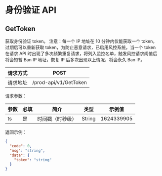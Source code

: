 # 身份验证 API

## GetToken

获取身份验证 token。
注意：每一个 IP 地址在 10 分钟内仅能获取一个 token，过期后可以重新获取 token，为防止恶意请求，已启用风控系统，当一个 token 在请求 API 时出现了多次频繁重复请求，将列入监控名单，触发风控请求阈值后将会短暂 Ban IP 地址，恢复 IP 后多次出现以上情况，将会永久 Ban IP。


| 请求方式 | POST                           |
| -------- | ----------------------------- |
| 请求地址 | /prod-api/v1/GetToken          |

请求参数：

| 参数 | 必填 | 简介             | 类型   | 示例值     |
| ---- | ---- | ---------------- | ------ | ---------- |
| ts   | 是   | 时间戳（时秒级） | String | 1624339905 |


返回示例：

```json
{
  "code": 0,
  "msg": "string",
  "data": {
    "token": "string"
  }
}
```
